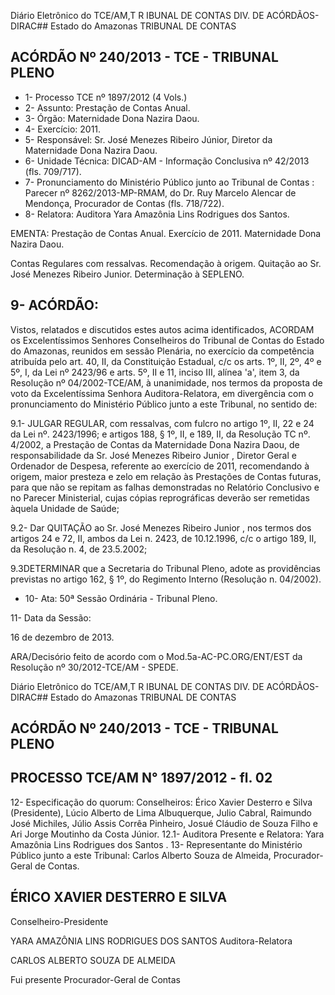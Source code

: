 Diário Eletrônico do TCE/AM,T R IBUNAL DE CONTAS DIV. DE ACÓRDÃOS-DIRAC## Estado do Amazonas TRIBUNAL DE CONTAS

## ACÓRDÃO Nº 240/2013 - TCE - TRIBUNAL PLENO

- 1- Processo TCE nº 1897/2012 (4 Vols.)
- 2- Assunto: Prestação de Contas Anual.
- 3- Órgão: Maternidade Dona Nazira Daou.
- 4- Exercício: 2011.
- 5- Responsável: Sr. José Menezes Ribeiro Júnior, Diretor  da  Maternidade Dona  Nazira Daou.
- 6- Unidade Técnica: DICAD-AM - Informação Conclusiva nº 42/2013 (fls. 709/717).
- 7-  Pronunciamento  do  Ministério  Público  junto  ao  Tribunal  de  Contas :  Parecer  nº 8262/2013-MP-RMAM, do Dr. Ruy Marcelo  Alencar de  Mendonça, Procurador de Contas (fls. 718/722).
- 8- Relatora: Auditora Yara Amazônia Lins Rodrigues dos Santos.

EMENTA: Prestação de Contas Anual. Exercício de 2011. Maternidade Dona Nazira Daou.

Contas Regulares com ressalvas. Recomendação à origem.  Quitação  ao  Sr.  José  Menezes  Ribeiro Junior. Determinação à SEPLENO.

## 9- ACÓRDÃO:

Vistos, relatados e discutidos estes autos acima identificados,  ACORDAM os Excelentíssimos  Senhores  Conselheiros do Tribunal de Contas do Estado do Amazonas, reunidos em sessão Plenária, no exercício da competência atribuída pelo art. 40, II, da Constituição Estadual, c/c os arts. 1º, II, 2º, 4º e 5º, I, da Lei nº 2423/96 e arts. 5º, II  e  11,  inciso  III,  alínea  'a',  item  3,  da  Resolução  nº  04/2002-TCE/AM, à unanimidade, nos  termos  da  proposta  de  voto  da  Excelentíssima  Senhora  Auditora-Relatora, em divergência com o pronunciamento do Ministério Público junto a este Tribunal, no sentido de:

9.1- JULGAR REGULAR, com ressalvas, com fulcro no artigo 1º, II, 22 e 24 da Lei nº. 2423/1996; e artigos 188, § 1º, II, e  189,  II, da Resolução TC nº. 4/2002, a Prestação de Contas da Maternidade Dona Nazira Daou, de responsabilidade da Sr. José Menezes Ribeiro Junior ,  Diretor  Geral e Ordenador de Despesa, referente ao exercício de  2011,  recomendando  à  origem, maior  presteza  e zelo  em relação  às  Prestações  de Contas futuras, para que não se repitam as falhas demonstradas no Relatório Conclusivo e no Parecer Ministerial, cujas cópias reprográficas deverão ser  remetidas àquela Unidade de Saúde;

9.2- Dar QUITAÇÃO ao Sr. José Menezes Ribeiro Junior , nos termos dos artigos 24 e 72, II, ambos da Lei n. 2423, de 10.12.1996, c/c o artigo 189, II, da Resolução n. 4, de 23.5.2002;

9.3DETERMINAR que a Secretaria do Tribunal Pleno, adote as providências previstas no artigo 162, § 1º, do Regimento Interno (Resolução n. 04/2002).

- 10- Ata: 50ª Sessão Ordinária - Tribunal Pleno.

11- Data da Sessão:

16 de dezembro de 2013.

ARA/Decisório feito de acordo com o Mod.5a-AC-PC.ORG/ENT/EST da Resolução nº 30/2012-TCE/AM - SPEDE.

Diário Eletrônico do TCE/AM,T R IBUNAL DE CONTAS DIV. DE ACÓRDÃOS-DIRAC## Estado do Amazonas TRIBUNAL DE CONTAS

## ACÓRDÃO Nº 240/2013 - TCE - TRIBUNAL PLENO

## PROCESSO TCE/AM N° 1897/2012 - fl. 02

12- Especificação do quorum: Conselheiros: Érico Xavier Desterro e Silva (Presidente), Lúcio  Alberto  de  Lima  Albuquerque,  Julio  Cabral,  Raimundo  José  Michiles,  Júlio  Assis Corrêa Pinheiro, Josué Cláudio de Souza Filho e Ari Jorge Moutinho da Costa Júnior. 12.1- Auditora Presente e Relatora: Yara Amazônia Lins Rodrigues dos Santos . 13- Representante do Ministério Público junto a este Tribunal: Carlos Alberto Souza de Almeida, Procurador-Geral de Contas.

## ÉRICO XAVIER DESTERRO E SILVA

Conselheiro-Presidente

YARA AMAZÔNIA LINS RODRIGUES DOS SANTOS Auditora-Relatora

CARLOS ALBERTO SOUZA DE ALMEIDA

Fui presente Procurador-Geral de Contas